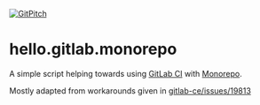 [![GitPitch](https://gitpitch.com/assets/badge.svg)](https://gitpitch.com/mkoertgen/hello.gitlab.monorepo/master)

# hello.gitlab.monorepo

A simple script helping towards using [GitLab CI](https://docs.gitlab.com/ee/ci/yaml/) with [Monorepo](https://medium.com/@maoberlehner/monorepos-in-the-wild-33c6eb246cb9).

Mostly adapted from workarounds given in [gitlab-ce/issues/19813](https://gitlab.com/gitlab-org/gitlab-ce/issues/19813)
